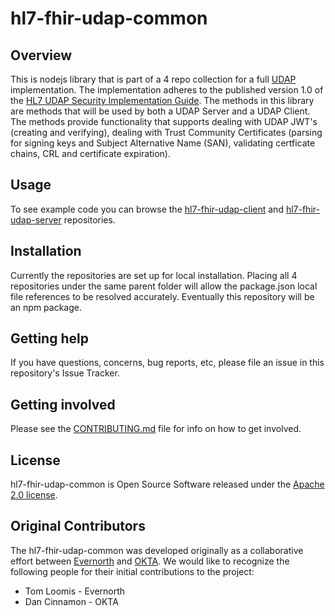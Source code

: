 # hl7-fhir-udap-common

## Overview

This is nodejs library that is part of a 4 repo collection for a full [UDAP](https://www.udap.org/) implementation.   The implementation adheres to the published version 1.0 of the [HL7 UDAP Security Implementation Guide](https://build.fhir.org/ig/HL7/fhir-udap-security-ig/).   The methods in this library are methods that will be used by both a UDAP Server and a UDAP Client.  The methods provide functionality that supports dealing with UDAP JWT's (creating and verifying), dealing with Trust Community Certificates (parsing for signing keys and Subject Alternative Name (SAN), validating certficate chains, CRL and certificate expiration).

## Usage

To see example code you can browse the [hl7-fhir-udap-client](https://github.com/Evernorth/hl7-fhir-udap-client#readme) and [hl7-fhir-udap-server](https://github.com/Evernorth/hl7-fhir-udap-server#readme) repositories.

## Installation

Currently the repositories are set up for local installation.  Placing all 4 repositories under the same parent folder will allow the package.json local file references to be resolved accurately.  Eventually this repository will be an npm package.

## Getting help

If you have questions, concerns, bug reports, etc, please file an issue in this repository's Issue Tracker.

## Getting involved

Please see the [CONTRIBUTING.md](CONTRIBUTING.md) file for info on how to get involved.

## License

hl7-fhir-udap-common is Open Source Software released under the [Apache 2.0 license](https://www.apache.org/licenses/LICENSE-2.0.html).

## Original Contributors

The hl7-fhir-udap-common was developed originally as a collaborative effort between [Evernorth](https://www.evernorth.com/) and [OKTA](https://www.okta.com/).  We would like to recognize the following people for their initial contributions to the project: 
 - Tom Loomis - Evernorth
 - Dan Cinnamon - OKTA